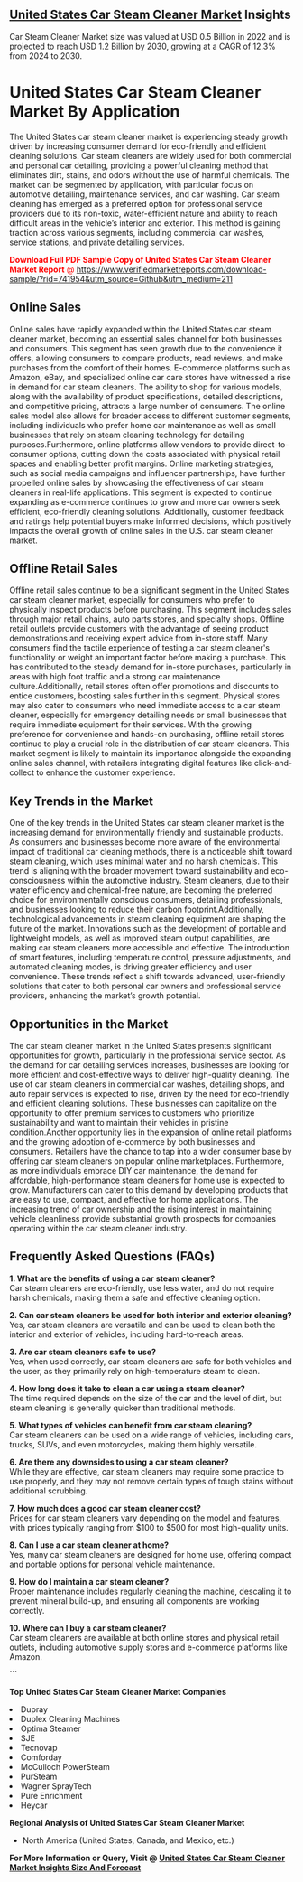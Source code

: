 <h2><a href="https://www.verifiedmarketreports.com/download-sample/?rid=741954&amp;utm_source=Github&amp;utm_medium=211" target="_blank">United States Car Steam Cleaner Market</a> Insights</h2><p>Car Steam Cleaner Market size was valued at USD 0.5 Billion in 2022 and is projected to reach USD 1.2 Billion by 2030, growing at a CAGR of 12.3% from 2024 to 2030.</p><p><h1>United States Car Steam Cleaner Market By Application</h1><p>The United States car steam cleaner market is experiencing steady growth driven by increasing consumer demand for eco-friendly and efficient cleaning solutions. Car steam cleaners are widely used for both commercial and personal car detailing, providing a powerful cleaning method that eliminates dirt, stains, and odors without the use of harmful chemicals. The market can be segmented by application, with particular focus on automotive detailing, maintenance services, and car washing. Car steam cleaning has emerged as a preferred option for professional service providers due to its non-toxic, water-efficient nature and ability to reach difficult areas in the vehicle’s interior and exterior. This method is gaining traction across various segments, including commercial car washes, service stations, and private detailing services. <p><span class=""><span style="color: #ff0000;"><strong>Download Full PDF Sample Copy of United States Car Steam Cleaner Market Report</strong> @ </span><a href="https://www.verifiedmarketreports.com/download-sample/?rid=741954&amp;utm_source=Github&amp;utm_medium=211" target="_blank">https://www.verifiedmarketreports.com/download-sample/?rid=741954&amp;utm_source=Github&amp;utm_medium=211</a></span></p></p><h2>Online Sales</h2><p>Online sales have rapidly expanded within the United States car steam cleaner market, becoming an essential sales channel for both businesses and consumers. This segment has seen growth due to the convenience it offers, allowing consumers to compare products, read reviews, and make purchases from the comfort of their homes. E-commerce platforms such as Amazon, eBay, and specialized online car care stores have witnessed a rise in demand for car steam cleaners. The ability to shop for various models, along with the availability of product specifications, detailed descriptions, and competitive pricing, attracts a large number of consumers. The online sales model also allows for broader access to different customer segments, including individuals who prefer home car maintenance as well as small businesses that rely on steam cleaning technology for detailing purposes.Furthermore, online platforms allow vendors to provide direct-to-consumer options, cutting down the costs associated with physical retail spaces and enabling better profit margins. Online marketing strategies, such as social media campaigns and influencer partnerships, have further propelled online sales by showcasing the effectiveness of car steam cleaners in real-life applications. This segment is expected to continue expanding as e-commerce continues to grow and more car owners seek efficient, eco-friendly cleaning solutions. Additionally, customer feedback and ratings help potential buyers make informed decisions, which positively impacts the overall growth of online sales in the U.S. car steam cleaner market.</p><h2>Offline Retail Sales</h2><p>Offline retail sales continue to be a significant segment in the United States car steam cleaner market, especially for consumers who prefer to physically inspect products before purchasing. This segment includes sales through major retail chains, auto parts stores, and specialty shops. Offline retail outlets provide customers with the advantage of seeing product demonstrations and receiving expert advice from in-store staff. Many consumers find the tactile experience of testing a car steam cleaner's functionality or weight an important factor before making a purchase. This has contributed to the steady demand for in-store purchases, particularly in areas with high foot traffic and a strong car maintenance culture.Additionally, retail stores often offer promotions and discounts to entice customers, boosting sales further in this segment. Physical stores may also cater to consumers who need immediate access to a car steam cleaner, especially for emergency detailing needs or small businesses that require immediate equipment for their services. With the growing preference for convenience and hands-on purchasing, offline retail stores continue to play a crucial role in the distribution of car steam cleaners. This market segment is likely to maintain its importance alongside the expanding online sales channel, with retailers integrating digital features like click-and-collect to enhance the customer experience.</p><h2>Key Trends in the Market</h2><p>One of the key trends in the United States car steam cleaner market is the increasing demand for environmentally friendly and sustainable products. As consumers and businesses become more aware of the environmental impact of traditional car cleaning methods, there is a noticeable shift toward steam cleaning, which uses minimal water and no harsh chemicals. This trend is aligning with the broader movement toward sustainability and eco-consciousness within the automotive industry. Steam cleaners, due to their water efficiency and chemical-free nature, are becoming the preferred choice for environmentally conscious consumers, detailing professionals, and businesses looking to reduce their carbon footprint.Additionally, technological advancements in steam cleaning equipment are shaping the future of the market. Innovations such as the development of portable and lightweight models, as well as improved steam output capabilities, are making car steam cleaners more accessible and effective. The introduction of smart features, including temperature control, pressure adjustments, and automated cleaning modes, is driving greater efficiency and user convenience. These trends reflect a shift towards advanced, user-friendly solutions that cater to both personal car owners and professional service providers, enhancing the market’s growth potential.</p><h2>Opportunities in the Market</h2><p>The car steam cleaner market in the United States presents significant opportunities for growth, particularly in the professional service sector. As the demand for car detailing services increases, businesses are looking for more efficient and cost-effective ways to deliver high-quality cleaning. The use of car steam cleaners in commercial car washes, detailing shops, and auto repair services is expected to rise, driven by the need for eco-friendly and efficient cleaning solutions. These businesses can capitalize on the opportunity to offer premium services to customers who prioritize sustainability and want to maintain their vehicles in pristine condition.Another opportunity lies in the expansion of online retail platforms and the growing adoption of e-commerce by both businesses and consumers. Retailers have the chance to tap into a wider consumer base by offering car steam cleaners on popular online marketplaces. Furthermore, as more individuals embrace DIY car maintenance, the demand for affordable, high-performance steam cleaners for home use is expected to grow. Manufacturers can cater to this demand by developing products that are easy to use, compact, and effective for home applications. The increasing trend of car ownership and the rising interest in maintaining vehicle cleanliness provide substantial growth prospects for companies operating within the car steam cleaner industry.</p><h2>Frequently Asked Questions (FAQs)</h2><p><b>1. What are the benefits of using a car steam cleaner?</b><br>Car steam cleaners are eco-friendly, use less water, and do not require harsh chemicals, making them a safe and effective cleaning option.</p><p><b>2. Can car steam cleaners be used for both interior and exterior cleaning?</b><br>Yes, car steam cleaners are versatile and can be used to clean both the interior and exterior of vehicles, including hard-to-reach areas.</p><p><b>3. Are car steam cleaners safe to use?</b><br>Yes, when used correctly, car steam cleaners are safe for both vehicles and the user, as they primarily rely on high-temperature steam to clean.</p><p><b>4. How long does it take to clean a car using a steam cleaner?</b><br>The time required depends on the size of the car and the level of dirt, but steam cleaning is generally quicker than traditional methods.</p><p><b>5. What types of vehicles can benefit from car steam cleaning?</b><br>Car steam cleaners can be used on a wide range of vehicles, including cars, trucks, SUVs, and even motorcycles, making them highly versatile.</p><p><b>6. Are there any downsides to using a car steam cleaner?</b><br>While they are effective, car steam cleaners may require some practice to use properly, and they may not remove certain types of tough stains without additional scrubbing.</p><p><b>7. How much does a good car steam cleaner cost?</b><br>Prices for car steam cleaners vary depending on the model and features, with prices typically ranging from $100 to $500 for most high-quality units.</p><p><b>8. Can I use a car steam cleaner at home?</b><br>Yes, many car steam cleaners are designed for home use, offering compact and portable options for personal vehicle maintenance.</p><p><b>9. How do I maintain a car steam cleaner?</b><br>Proper maintenance includes regularly cleaning the machine, descaling it to prevent mineral build-up, and ensuring all components are working correctly.</p><p><b>10. Where can I buy a car steam cleaner?</b><br>Car steam cleaners are available at both online stores and physical retail outlets, including automotive supply stores and e-commerce platforms like Amazon.</p>```</p><p><strong>Top United States Car Steam Cleaner Market Companies</strong></p><div data-test-id=""><p><li>Dupray</li><li> Duplex Cleaning Machines</li><li> Optima Steamer</li><li> SJE</li><li> Tecnovap</li><li> Comforday</li><li> McCulloch PowerSteam</li><li> PurSteam</li><li> Wagner SprayTech</li><li> Pure Enrichment</li><li> Heycar</li></p><div><strong>Regional Analysis of&nbsp;United States Car Steam Cleaner Market</strong></div><ul><li dir="ltr"><p dir="ltr">North America&nbsp;(United States, Canada, and Mexico, etc.)</p></li></ul><p><strong>For More Information or Query, Visit @&nbsp;</strong><strong><a href="https://www.verifiedmarketreports.com/product/car-steam-cleaner-market/?utm_source=Github&amp;utm_medium=211" target="_blank">United States Car Steam Cleaner Market Insights Size And Forecast</a></strong></p></div>
